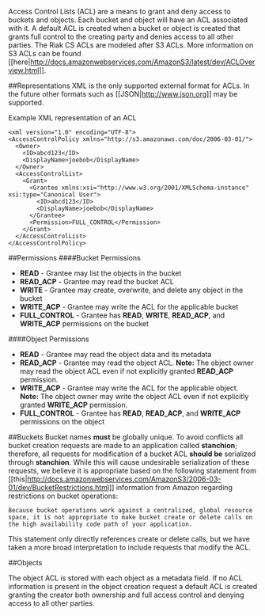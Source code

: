 Access Control Lists (ACL) are a means to grant and deny access to buckets and objects. Each bucket and object will have an ACL associated with it. A default ACL is created when a bucket or object is created that grants full control to the creating party and denies access to all other parties. The Riak CS ACLs are modeled after S3 ACLs. More information on S3 ACLs can be found [[here|http://docs.amazonwebservices.com/AmazonS3/latest/dev/ACLOverview.html]].

##Representations
XML is the only supported external format for ACLs. In the future other formats such as [[JSON|http://www.json.org]] may be supported.

Example XML representation of an ACL

```
<xml version="1.0" encoding="UTF-8">
<AccessControlPolicy xmlns="http://s3.amazonaws.com/doc/2006-03-01/">
  <Owner>
    <ID>abcd123</ID>
    <DisplayName>joebob</DisplayName>
  </Owner>
  <AccessControlList>
    <Grant>
      <Grantee xmlns:xsi="http://www.w3.org/2001/XMLSchema-instance" xsi:type="Canonical User">
        <ID>abcd123</ID>
        <DisplayName>joebob</DisplayName>
      </Grantee>
      <Permission>FULL_CONTROL</Permission>
    </Grant>
  </AccessControlList>
</AccessControlPolicy>
```

##Permissions
####Bucket Permissions</h4>

* **READ** - Grantee may list the objects in the bucket
* **READ_ACP** - Grantee may read the bucket ACL
* **WRITE** - Grantee may create, overwrite, and delete any object in the bucket
* **WRITE_ACP** - Grantee may write the ACL for the applicable bucket
* **FULL_CONTROL** - Grantee has **READ**, **WRITE**, **READ_ACP**, and **WRITE_ACP** permissions on the bucket

####Object Permissions

* **READ** - Grantee may read the object data and its metadata
* **READ_ACP** - Grantee may read the object ACL.  **Note:** The object owner may read the object ACL even if not explicitly granted  **READ_ACP** permission.
* **WRITE_ACP** - Grantee may write the ACL for the applicable object.  **Note:** The object owner may write the object ACL even if not explicitly granted  **WRITE_ACP** permission.
* **FULL_CONTROL** - Grantee has  **READ**,  **READ_ACP**, and  **WRITE_ACP** permissions on the object

##Buckets
Bucket names  **must** be globally unique. To avoid conflicts all bucket creation requests are made to an application called **stanchion**; therefore, all requests for modification of a bucket ACL **should be** serialized through **stanchion**. While this will cause undesirable serialization of these requests, we believe it is appropriate based on the following statement from [[this|http://docs.amazonwebservices.com/AmazonS3/2006-03-01/dev/BucketRestrictions.html]] information from Amazon regarding restrictions on bucket operations:

```
Because bucket operations work against a centralized, global resource space, it is not appropriate to make bucket create or delete calls on the high availability code path of your application.
```

This statement only directly references create or delete calls, but we have taken a more broad interpretation to include requests that modify the ACL.

##Objects

The object ACL is stored with each object as a metadata field. If no ACL information is present in the object creation request a default ACL is created granting the creator both ownership and full access control and denying access to all other parties.
